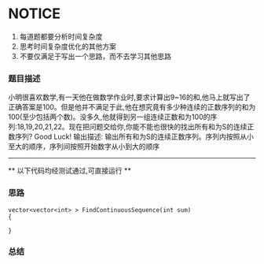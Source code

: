 # NOTICE
1. 每道题都要分析时间复杂度
2. 思考时间复杂度优化的其他方案
3. 不要仅满足于写出一个思路，而不去学习其他思路

### 题目描述
小明很喜欢数学,有一天他在做数学作业时,要求计算出9~16的和,他马上就写出了正确答案是100。但是他并不满足于此,他在想究竟有多少种连续的正数序列的和为100(至少包括两个数)。没多久,他就得到另一组连续正数和为100的序列:18,19,20,21,22。现在把问题交给你,你能不能也很快的找出所有和为S的连续正数序列? Good Luck!
输出描述:
输出所有和为S的连续正数序列。序列内按照从小至大的顺序，序列间按照开始数字从小到大的顺序

****
** 以下代码均经测试通过,可直接运行 **   

### 思路

```
vector<vector<int> > FindContinuousSequence(int sum) 
{
    
}
```

### 总结
